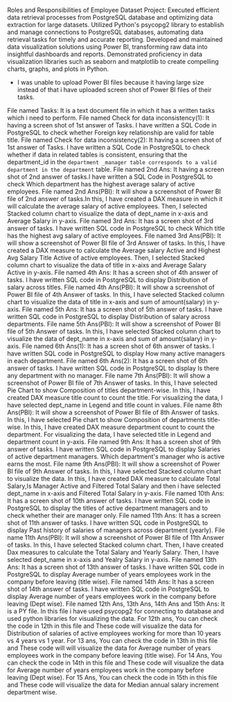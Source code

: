 Roles and Responsibilities of Employee Dataset Project:
Executed efficient data retrieval processes from PostgreSQL database and optimizing data extraction for large datasets.
Utilized Python's psycopg2 library to establish and manage connections to PostgreSQL databases, automating data retrieval tasks for timely and accurate reporting.
Developed and maintained data visualization solutions using Power BI, transforming raw data into insightful dashboards and reports.
Demonstrated proficiency in data visualization libraries such as seaborn and matplotlib to create compelling charts, graphs, and plots in Python.

* I was unable to upload Power BI files because it having large size instead of that i have uploaded screen shot of Power BI files of their tasks.

File named Tasks: It is a text document file in which it has a written tasks which i need to perform.
File named Check for data inconsistency(1): It having a screen shot of 1st answer of Tasks. I have written a SQL Code in PostgreSQL to check whether Foreign key relationship are valid for table title.
File named Check for data inconsistency(2): It having a screen shot of 1st answer of Tasks. I have written a SQL Code in PostgreSQL to check whether if data in related tables is consistent, ensuring that the department_id in the `department
_manager table corresponds to a valid department in the department` table.
File named 2nd Ans: It having a screen shot of 2nd answer of tasks.I have written a SQL Code in PostgreSQL to check Which department has the highest average salary of active employees.
File named 2nd Ans(PBI): It will show a screenshot of Power BI file of 2nd answer of tasks.In this, I have created a DAX measure in which it will calculate the average salary of active employees. Then, I selected Stacked column chart to visualize the data of dept_name in x-axis and Average Salary in y-axis.
File named 3rd Ans: It has a screen shot of 3rd answer of tasks. I have written SQL code in PostgreSQL to check Which title has the highest avg salary of active employees.
File named 3rd Ans(PBI): It will show a screenshot of Power BI file of 3rd Answer of tasks. In this, I have created a DAX measure to calculate the Average salary Active and Highest Avg Salary Title Active of active employees. Then, I selected Stacked column chart to visualize the data of title in x-aixs and Average Salary Active in y-axis.
File named 4th Ans: It has a screen shot of 4th answer of tasks. I have written SQL code in PostgreSQL to display Distribution of salary across titles. 
File named 4th Ans(PBI): It will show a screenshot of Power BI file of 4th Answer of tasks. In this, I have selected Stacked column chart to visualize the data of title in x-axis and sum of amount(salary) in y-axis.
File named 5th Ans: It has a screen shot of 5th answer of tasks. I have written SQL code in PostgreSQL to display Distribution of salary across departments.
File name 5th Ans(PBI): It will show a screenshot of Power BI file of 5th Answer of tasks. In this,  I have selected Stacked column chart to visualize the data of dept_name in x-axis and sum of amount(salary) in y-axis.
File named 6th Ans(1): It has a screen shot of 6th answer of tasks. I have written SQL code in PostgreSQL to display How many active managers in each department.
File named 6th Ans(2): It has a screen shot of 6th answer of tasks. I have written SQL code in PostgreSQL to display Is there any department with no manager.
File name 7th Ans(PBI): It will show a screenshot of Power BI file of 7th Answer of tasks. In this,  I have selected Pie Chart to show Composition of titles department-wise. In this, I have created DAX measure title count to count the title. For visualizing the data, I have selected dept_name in Legend and title count in values.
File name 8th Ans(PBI): It will show a screenshot of Power BI file of 8th Answer of tasks. In this, I have selected Pie chart to show Composition of departments title-wise. In this, I have created DAX measure department count to count the department. For visualizing the data, I have selected title in Legend and department count in y-axis.
File named 9th Ans: It has a screen shot of 9th answer of tasks. I have written SQL code in PostgreSQL to display Salaries of active department managers. Which department's manager who is active earns the most.
File name 9th Ans(PBI): It will show a screenshot of Power BI file of 9th Answer of tasks. In this, I have selected Stacked column chart to visualize the data. In this, I have created DAX measure to calculate Total Salary,Is Manager Active and Filtered Total Salary and then i have selected dept_name in x-axis and Filtered Total Salary in y-axis.
File named 10th Ans: It has a screen shot of 10th answer of tasks. I have written SQL code in PostgreSQL to display the titles of active department managers and to check whether their are manager only. 
File named 11th Ans: It has a screen shot of 11th answer of tasks. I have written SQL code in PostgreSQL to display Past history of salaries of managers across department (yearly).
File name 11th Ans(PBI): It will show a screenshot of Power BI file of 11th Answer of tasks. In this, I have selected Stacked column chart. Then, I have created Dax measures to calculate the Total Salary and Yearly Salary. Then, I have selected dept_name in x-axis and Yealry Salary in y-axis.
File named 13th Ans: It has a screen shot of 13th answer of tasks. I have written SQL code in PostgreSQL to display Average number of years employees work in the company before leaving (title wise).
File named 14th Ans: It has a screen shot of 14th answer of tasks. I have written SQL code in PostgreSQL to display Average number of years employees work in the company before leaving (Dept wise).
File named 12th Ans, 13th Ans, 14th Ans and 15th Ans: It is a PY file. In this file i have used psycopg2 for connecting to database and used python libraries for visualizing the data. For 12th ans, You can check the code in 12th in this file and These code will visualize the data for Distribution of salaries of active employees working for more than 10 years vs 4 years vs 1 year. For 13 ans, You can check the code in 13th in this file and These code will will visualize the data for Average number of years employees work in the company before leaving (title wise). For 14 Ans, You can check the code in 14th in this file and These code will visualize the data for Average number of years employees work in the company before leaving (Dept wise). For 15 Ans, You can check the code in 15th in this file and These code will visualize the data for Median annual salary increment department wise.

